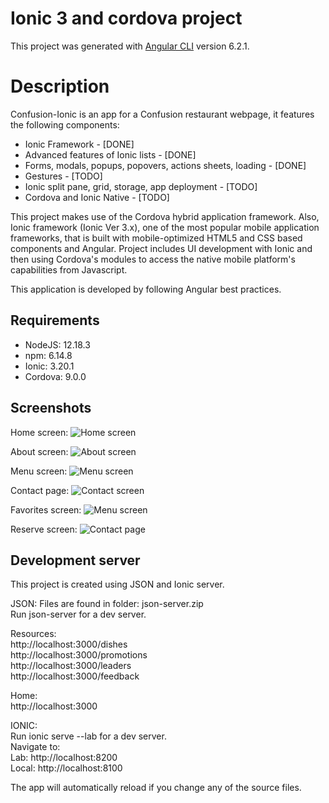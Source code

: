 # Ionic 3 and cordova project

This project was generated with [Angular CLI](https://github.com/angular/angular-cli) version 6.2.1.

# Description

Confusion-Ionic is an app for a Confusion restaurant webpage, it features the following components:
* Ionic Framework - [DONE]
* Advanced features of Ionic lists - [DONE]
* Forms, modals, popups, popovers, actions sheets, loading - [DONE]
* Gestures - [TODO]
* Ionic split pane, grid, storage, app deployment - [TODO]
* Cordova and Ionic Native - [TODO]

This project makes use of the Cordova hybrid application framework. Also, Ionic framework (Ionic Ver 3.x), one of the most popular mobile application frameworks, that is built with mobile-optimized HTML5 and CSS based components and Angular. Project includes UI development with Ionic and then using Cordova's modules to access the native mobile platform's capabilities from Javascript. 

This application is developed by following Angular best practices.
 
## Requirements
* NodeJS: 12.18.3
* npm: 6.14.8
* Ionic: 3.20.1
* Cordova: 9.0.0

## Screenshots

Home screen:
![Home screen](https://i.imgur.com/yqlZPvT.png)

About screen:
![About screen](https://i.imgur.com/ggdRgqE.png)

Menu screen:
![Menu screen](https://i.imgur.com/jvyc3qA.png)

Contact page:
![Contact screen](https://i.imgur.com/tr4ixfA.png)

Favorites screen:
![Menu screen](https://i.imgur.com/bl4XO9h.png)

Reserve screen:
![Contact page](https://i.imgur.com/jJU4dod.png)

## Development server

This project is created using JSON and Ionic server.

JSON:
Files are found in folder: json-server.zip
<br> 
Run json-server for a dev server.

Resources:
<br> 
http://localhost:3000/dishes
<br> 
http://localhost:3000/promotions
<br> 
http://localhost:3000/leaders
<br> 
http://localhost:3000/feedback
<br> 

Home:
<br> 
http://localhost:3000

IONIC:
<br> 
Run ionic serve --lab for a dev server.
<br> 
Navigate to:
<br> 
Lab: http://localhost:8200
<br> 
Local: http://localhost:8100

The app will automatically reload if you change any of the source files. 

